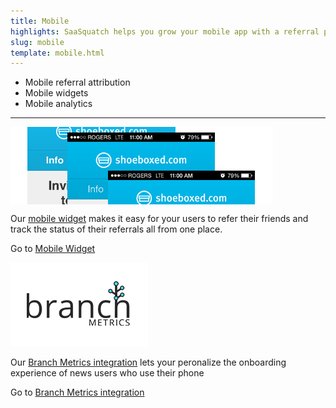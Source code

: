 ```yaml
---
title: Mobile
highlights: SaaSquatch helps you grow your mobile app with a referral program. We provide widgets to engage your users, attribution to track referrals, and analytics to measure the success of your program.
slug: mobile
template: mobile.html
---
```



 - Mobile referral attribution
 - Mobile widgets
 - Mobile analytics
 

---

<div class="row-fluid">
  <div class="span4">
    <div class="text-center" style="overflow:hidden; position: relative; height: 124px; margin-bottom: 10px;"><img src="/assets/images/mobile/mobile-widget-lg.png" style="top:-45px; position:relative;"></div>
    <p>Our <a href="/mobile/widget">mobile widget</a> makes it easy for your users to refer their friends and track the status of their referrals all from one place.</p>
    <p>Go to <a href="/mobile/widget">Mobile Widget</a></p>
    </p>
  </div>
  <div class="span4">
    <img src="/assets/images/mobile/logo_branch_io.png">
    <p>Our <a href="/mobile/branch-metrics/">Branch Metrics integration</a> lets your peronalize the onboarding experience of news users who use their phone</p>
    <p>Go to <a href="/mobile/branch-metrics/">Branch Metrics integration</a></p>
  </div>
  <div class="span4">
  
  </div>

</div>